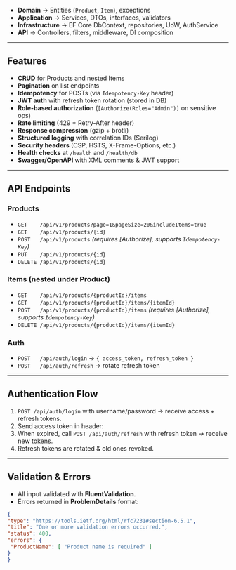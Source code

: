 
- **Domain** → Entities (`Product`, `Item`), exceptions  
- **Application** → Services, DTOs, interfaces, validators  
- **Infrastructure** → EF Core DbContext, repositories, UoW, AuthService  
- **API** → Controllers, filters, middleware, DI composition  

---

## Features

- **CRUD** for Products and nested Items  
- **Pagination** on list endpoints  
- **Idempotency** for POSTs (via `Idempotency-Key` header)  
- **JWT auth** with refresh token rotation (stored in DB)  
- **Role-based authorization** (`[Authorize(Roles="Admin")]` on sensitive ops)  
- **Rate limiting** (429 + Retry-After header)  
- **Response compression** (gzip + brotli)  
- **Structured logging** with correlation IDs (Serilog)  
- **Security headers** (CSP, HSTS, X-Frame-Options, etc.)  
- **Health checks** at `/health` and `/health/db`  
- **Swagger/OpenAPI** with XML comments & JWT support  

---

## API Endpoints

### Products
- `GET    /api/v1/products?page=1&pageSize=20&includeItems=true`
- `GET    /api/v1/products/{id}`
- `POST   /api/v1/products` *(requires [Authorize], supports `Idempotency-Key`)*
- `PUT    /api/v1/products/{id}`
- `DELETE /api/v1/products/{id}`

### Items (nested under Product)
- `GET    /api/v1/products/{productId}/items`
- `GET    /api/v1/products/{productId}/items/{itemId}`
- `POST   /api/v1/products/{productId}/items` *(requires [Authorize], supports `Idempotency-Key`)*
- `DELETE /api/v1/products/{productId}/items/{itemId}`

### Auth
- `POST   /api/auth/login` → `{ access_token, refresh_token }`  
- `POST   /api/auth/refresh` → rotate refresh token  

---

## Authentication Flow

1. `POST /api/auth/login` with username/password → receive access + refresh tokens.  
2. Send access token in header:  
3. When expired, call `POST /api/auth/refresh` with refresh token → receive new tokens.  
4. Refresh tokens are rotated & old ones revoked.  

---

## Validation & Errors

- All input validated with **FluentValidation**.  
- Errors returned in **ProblemDetails** format:  

```json
{
"type": "https://tools.ietf.org/html/rfc7231#section-6.5.1",
"title": "One or more validation errors occurred.",
"status": 400,
"errors": {
 "ProductName": [ "Product name is required" ]
}
}
